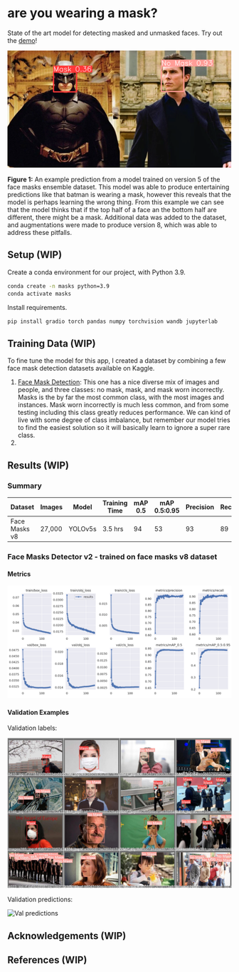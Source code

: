 # are you wearing a mask?

State of the art model for detecting masked and unmasked faces. Try out the [demo](https://huggingface.co/spaces/hlydecker/are-you-wearing-a-mask)!


![Batman](batman.png)

**Figure 1:** An example prediction from a model trained on version 5 of the face masks ensemble dataset. This model was able to produce entertaining predictions like that batman is wearing a mask, however this reveals that the model is perhaps learning the wrong thing. From this example we can see that the model thinks that if the top half of a face an the bottom half are different, there might be a mask. Additional data was added to the dataset, and augmentations were made to produce version 8, which was able to address these pitfalls.

## Setup (WIP)

 Create a conda environment for our project, with Python 3.9.
 
```bash
conda create -n masks python=3.9
conda activate masks
```
Install requirements.

```bash
pip install gradio torch pandas numpy torchvision wandb jupyterlab
```

## Training Data (WIP)

To fine tune the model for this app, I created a dataset by combining a few face mask detection datasets available on Kaggle.

1. [Face Mask Detection](https://www.kaggle.com/datasets/andrewmvd/face-mask-detection): This one has a nice diverse mix of images and people, and three classes: no mask, mask, and mask worn incorrectly. Masks is the by far the most common class, with the most images and instances. Mask worn incorrectly is much less common, and from some testing including this class greatly reduces performance. We can kind of live with some degree of class imbalance, but remember our model tries to find the easiest solution so it will basically learn to ignore a super rare class.
2. 

## Results (WIP)

### Summary

| Dataset | Images | Model | Training Time | mAP 0.5 | mAP 0.5:0.95 | Precision | Recall |
| --- | --- | --- | --- | --- | --- | --- | --- |
| Face Masks v8 | 27,000 | YOLOv5s | 3.5 hrs | 94 | 53 | 93 | 89 |

### Face Masks Detector v2 - trained on face masks v8 dataset

#### Metrics

![Results](content/results.png)

#### Validation Examples

Validation labels:

![Val labels](content/val_batch2_labels.jpg)

Validation predictions:

![Val predictions](content/val_batch2_preds.jpg)


## Acknowledgements (WIP)

## References (WIP)
